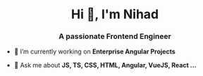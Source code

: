 <h1 align="center">Hi 👋, I'm Nihad</h1>
<h3 align="center">A passionate Frontend Engineer</h3>

- 🔭 I’m currently working on **Enterprise Angular Projects**

- 💬 Ask me about **JS, TS, CSS, HTML, Angular, VueJS, React ...**

